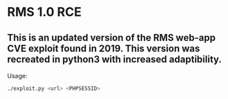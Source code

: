 # RMS 1.0 RCE
## This is an updated version of the RMS web-app CVE exploit found in 2019. This version was recreated in python3 with increased adaptibility.

Usage:

```bash
./exploit.py <url> <PHPSESSID>
```

